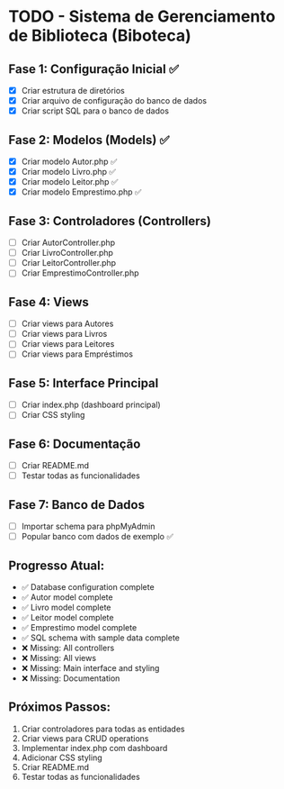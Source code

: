 # TODO - Sistema de Gerenciamento de Biblioteca (Biboteca)

## Fase 1: Configuração Inicial ✅
- [x] Criar estrutura de diretórios
- [x] Criar arquivo de configuração do banco de dados
- [x] Criar script SQL para o banco de dados

## Fase 2: Modelos (Models) ✅
- [x] Criar modelo Autor.php ✅
- [x] Criar modelo Livro.php ✅
- [x] Criar modelo Leitor.php ✅
- [x] Criar modelo Emprestimo.php ✅

## Fase 3: Controladores (Controllers)
- [ ] Criar AutorController.php
- [ ] Criar LivroController.php
- [ ] Criar LeitorController.php
- [ ] Criar EmprestimoController.php

## Fase 4: Views
- [ ] Criar views para Autores
- [ ] Criar views para Livros
- [ ] Criar views para Leitores
- [ ] Criar views para Empréstimos

## Fase 5: Interface Principal
- [ ] Criar index.php (dashboard principal)
- [ ] Criar CSS styling

## Fase 6: Documentação
- [ ] Criar README.md
- [ ] Testar todas as funcionalidades

## Fase 7: Banco de Dados
- [ ] Importar schema para phpMyAdmin
- [ ] Popular banco com dados de exemplo ✅

## Progresso Atual:
- ✅ Database configuration complete
- ✅ Autor model complete
- ✅ Livro model complete
- ✅ Leitor model complete
- ✅ Emprestimo model complete
- ✅ SQL schema with sample data complete
- ❌ Missing: All controllers
- ❌ Missing: All views
- ❌ Missing: Main interface and styling
- ❌ Missing: Documentation

## Próximos Passos:
1. Criar controladores para todas as entidades
2. Criar views para CRUD operations
3. Implementar index.php com dashboard
4. Adicionar CSS styling
5. Criar README.md
6. Testar todas as funcionalidades
